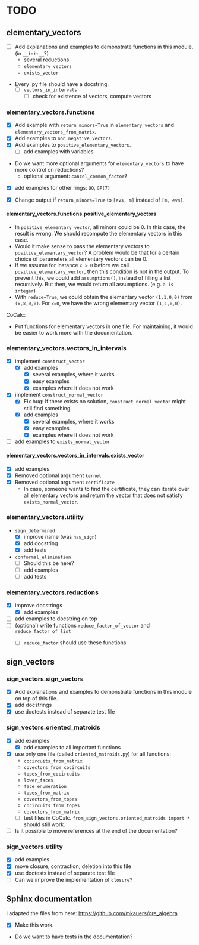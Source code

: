 # TODO

## elementary_vectors

* [ ] Add explanations and examples to demonstrate functions in this module. (in `__init__`?)
  * several reductions
  * `elementary_vectors`
  * `exists_vector`
* Every .py file should have a docstring.
  * [ ] `vectors_in_intervals`
    * [ ] check for existence of vectors, compute vectors

### elementary_vectors.functions

* [x] Add example with `return_minors=True` in `elementary_vectors` and `elementary_vectors_from_matrix`.
* [x] Add examples to `non_negative_vectors`.
* [x] Add examples to `positive_elementary_vectors`.
  * [ ] add examples with variables
* Do we want more optional arguments for `elementary_vectors` to have more control on reductions?
  * optional argument: `cancel_common_factor`?
* [x] add examples for other rings: `QQ`, `GF(7)`
* [x] Change output if `return_minors=True` to `[evs, m]` instead of `[m, evs]`.


#### elementary_vectors.functions.positive_elementary_vectors

* In `positive_elementary_vector`, all minors could be 0.
  In this case, the result is wrong.
  We should recompute the elementary vectors in this case.
* Would it make sense to pass the elementary vectors to `positive_elementary_vector`?
  A problem would be that for a certain choice of parameters all elementary vectors can be 0.
* If we assume for instance `x > 0` before we call `positive_elementary_vector`,
  then this condition is not in the output.
  To prevent this, we could add `assumptions()`, instead of filling a list recursively.
  But then, we would return all assumptions. (e.g. `a is integer`)
* With `reduce=True`, we could obtain the elementary vector `(1,1,0,0)` from `(x,x,0,0)`.
  For `x=0`, we have the wrong elementary vector `(1,1,0,0)`.

CoCalc:
* Put functions for elementary vectors in one file. For maintaining, it would be easier to work more with the documentation.

### elementary_vectors.vectors_in_intervals

* [x] implement `construct_vector`
  * [x] add examples
    * [x] several examples, where it works
    * [x] easy examples
    * [x] examples where it does not work

* [x] implement `construct_normal_vector`
  * [x] Fix bug:
    If there exists no solution, `construct_normal_vector` might still find something.
  * [x] add examples
    * [x] several examples, where it works
    * [x] easy examples
    * [x] examples where it does not work

* [ ] add examples to `exists_normal_vector`

#### elementary_vectors.vectors_in_intervals.exists_vector

* [x] add examples
* [x] Removed optional argument `kernel`
* [x] Removed optional argument `certificate`
  * In case, someone wants to find the certificate, they can iterate over all elementary vectors and return the vector that does not satisfy `exists_normal_vector`.

### elementary_vectors.utility

* `sign_determined`
  * [x] improve name (was `has_sign`)
  * [x] add docstring
  * [x] add tests

* `conformal_elimination`
  * [ ] Should this be here?
  * [ ] add examples
  * [ ] add tests

### elementary_vectors.reductions

* [x] improve docstrings
  * [x] add examples
* [ ] add examples to docstring on top
* [ ] (optional) write functions `reduce_factor_of_vector` and `reduce_factor_of_list`
  * [ ] `reduce_factor` should use these functions


## sign_vectors

### sign_vectors.sign_vectors

* [x] Add explanations and examples to demonstrate functions in this module on top of this file.
* [x] add docstrings
* [x] use doctests instead of separate test file

### sign_vectors.oriented_matroids

* [x] add examples
  * [x] add examples to all important functions
* [x] use only one file (called `oriented_matroids.py`) for all functions:
  * `cocircuits_from_matrix`
  * `covectors_from_cocircuits`
  * `topes_from_cocircuits`
  * `lower_faces`
  * `face_enumeration`
  * `topes_from_matrix`
  * `covectors_from_topes`
  * `cocircuits_from_topes`
  * `covectors_from_matrix`
  * [ ] test files in CoCalc.
    `from_sign_vectors.oriented_matroids import *` should still work.
* [ ] Is it possible to move references at the end of the documentation?

### sign_vectors.utility

* [x] add examples
* [x] move closure, contraction, deletion into this file
* [x] use doctests instead of separate test file
* [ ] Can we improve the implementation of `closure`?

## Sphinx documentation

I adapted the files from here: https://github.com/mkauers/ore_algebra

* [x] Make this work.
* Do we want to have tests in the documentation?
